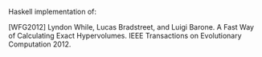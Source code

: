 Haskell implementation of:

[WFG2012] Lyndon While, Lucas Bradstreet, and Luigi Barone. A Fast Way of Calculating Exact Hypervolumes. 
IEEE Transactions on Evolutionary Computation 2012.

